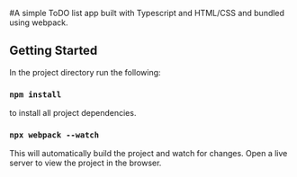 #A simple ToDO list app built with Typescript and HTML/CSS and bundled using webpack.

## Getting Started
In the project directory run the following:

### `npm install`
to install all project dependencies.

### `npx webpack --watch`
This will automatically build the project and watch for changes. Open a live server to view the project in the browser.

